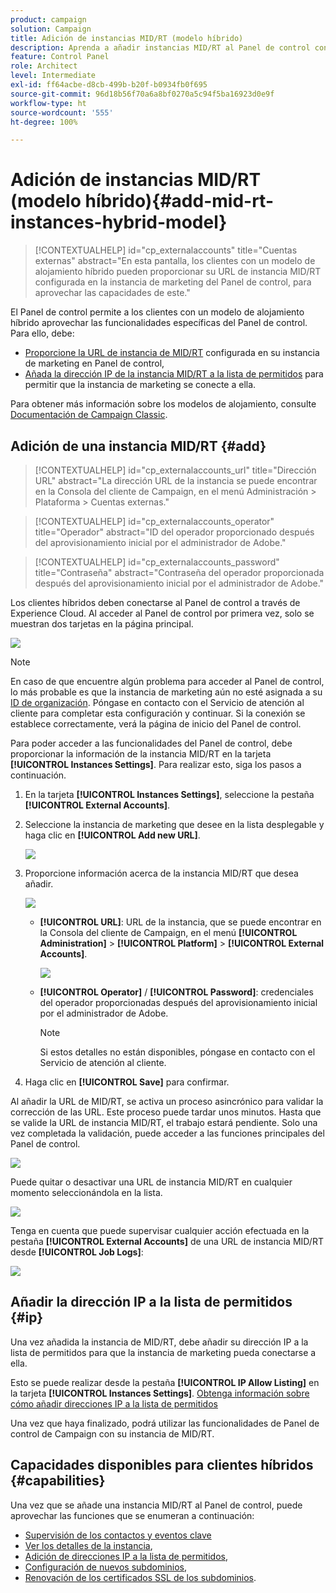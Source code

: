 ```yaml
---
product: campaign
solution: Campaign
title: Adición de instancias MID/RT (modelo híbrido)
description: Aprenda a añadir instancias MID/RT al Panel de control con el modelo de alojamiento híbrido.
feature: Control Panel
role: Architect
level: Intermediate
exl-id: ff64acbe-d8cb-499b-b20f-b0934fb0f695
source-git-commit: 96d18b56f70a6a8bf0270a5c94f5ba16923d0e9f
workflow-type: ht
source-wordcount: '555'
ht-degree: 100%

---
```


# Adición de instancias MID/RT (modelo híbrido){#add-mid-rt-instances-hybrid-model}

>[!CONTEXTUALHELP]
>id="cp_externalaccounts"
>title="Cuentas externas"
>abstract="En esta pantalla, los clientes con un modelo de alojamiento híbrido pueden proporcionar su URL de instancia MID/RT configurada en la instancia de marketing del Panel de control, para aprovechar las capacidades de este."

El Panel de control permite a los clientes con un modelo de alojamiento híbrido aprovechar las funcionalidades específicas del Panel de control. Para ello, debe:

* [Proporcione la URL de instancia de MID/RT](#add) configurada en su instancia de marketing en Panel de control,
* [Añada la dirección IP de la instancia MID/RT a la lista de permitidos](#ip) para permitir que la instancia de marketing se conecte a ella.

Para obtener más información sobre los modelos de alojamiento, consulte [Documentación de Campaign Classic](https://experienceleague.adobe.com/docs/campaign-classic/using/installing-campaign-classic/architecture-and-hosting-models/hosting-models-lp/hosting-models.html?lang=es).

## Adición de una instancia MID/RT {#add}

>[!CONTEXTUALHELP]
>id="cp_externalaccounts_url"
>title="Dirección URL"
>abstract="La dirección URL de la instancia se puede encontrar en la Consola del cliente de Campaign, en el menú Administración > Plataforma > Cuentas externas."

>[!CONTEXTUALHELP]
>id="cp_externalaccounts_operator"
>title="Operador"
>abstract="ID del operador proporcionado después del aprovisionamiento inicial por el administrador de Adobe."

>[!CONTEXTUALHELP]
>id="cp_externalaccounts_password"
>title="Contraseña"
>abstract="Contraseña del operador proporcionada después del aprovisionamiento inicial por el administrador de Adobe."

Los clientes híbridos deben conectarse al Panel de control a través de Experience Cloud. Al acceder al Panel de control por primera vez, solo se muestran dos tarjetas en la página principal.

![](assets/hybrid-homepage.png)

>[!NOTE]
>
>En caso de que encuentre algún problema para acceder al Panel de control, lo más probable es que la instancia de marketing aún no esté asignada a su [ID de organización](https://experienceleague.adobe.com/docs/core-services/interface/administration/organizations.html?lang=es). Póngase en contacto con el Servicio de atención al cliente para completar esta configuración y continuar. Si la conexión se establece correctamente, verá la página de inicio del Panel de control.

Para poder acceder a las funcionalidades del Panel de control, debe proporcionar la información de la instancia MID/RT en la tarjeta **[!UICONTROL Instances Settings]**. Para realizar esto, siga los pasos a continuación.

1. En la tarjeta **[!UICONTROL Instances Settings]**, seleccione la pestaña **[!UICONTROL External Accounts]**. 

1. Seleccione la instancia de marketing que desee en la lista desplegable y haga clic en **[!UICONTROL Add new URL]**.

   ![](assets/external-account-addbutton.png)

1. Proporcione información acerca de la instancia MID/RT que desea añadir.

   ![](assets/external-account-add.png)

   * **[!UICONTROL URL]**: URL de la instancia, que se puede encontrar en la Consola del cliente de Campaign, en el menú **[!UICONTROL Administration]** > **[!UICONTROL Platform]** > **[!UICONTROL External Accounts]**.

      ![](assets/external-account-url.png)

   * **[!UICONTROL Operator]** / **[!UICONTROL Password]**: credenciales del operador proporcionadas después del aprovisionamiento inicial por el administrador de Adobe.

      >[!NOTE]
      >
      >Si estos detalles no están disponibles, póngase en contacto con el Servicio de atención al cliente.

1. Haga clic en **[!UICONTROL Save]** para confirmar.

Al añadir la URL de MID/RT, se activa un proceso asincrónico para validar la corrección de las URL. Este proceso puede tardar unos minutos. Hasta que se valide la URL de instancia MID/RT, el trabajo estará pendiente. Solo una vez completada la validación, puede acceder a las funciones principales del Panel de control.

![](assets/external-account-pending.png)

Puede quitar o desactivar una URL de instancia MID/RT en cualquier momento seleccionándola en la lista.

![](assets/external-account-edit.png)

Tenga en cuenta que puede supervisar cualquier acción efectuada en la pestaña **[!UICONTROL External Accounts]** de una URL de instancia MID/RT desde **[!UICONTROL Job Logs]**:

![](assets/external-account-logs.png)

## Añadir la dirección IP a la lista de permitidos {#ip}

Una vez añadida la instancia de MID/RT, debe añadir su dirección IP a la lista de permitidos para que la instancia de marketing pueda conectarse a ella.

Esto se puede realizar desde la pestaña **[!UICONTROL IP Allow Listing]** en la tarjeta **[!UICONTROL Instances Settings]**. [Obtenga información sobre cómo añadir direcciones IP a la lista de permitidos](ip-allow-listing-instance-access.md)

Una vez que haya finalizado, podrá utilizar las funcionalidades de Panel de control de Campaign con su instancia de MID/RT.

## Capacidades disponibles para clientes híbridos {#capabilities}

Una vez que se añade una instancia MID/RT al Panel de control, puede aprovechar las funciones que se enumeran a continuación:

* [Supervisión de los contactos y eventos clave](../../service-events/service-events.md)
* [Ver los detalles de la instancia](../../instances-settings/using/instance-details.md),
* [Adición de direcciones IP a la lista de permitidos](../../instances-settings/using/ip-allow-listing-instance-access.md),
* [Configuración de nuevos subdominios](../../subdomains-certificates/using/setting-up-new-subdomain.md),
* [Renovación de los certificados SSL de los subdominios](../../subdomains-certificates/using/renewing-subdomain-certificate.md).

